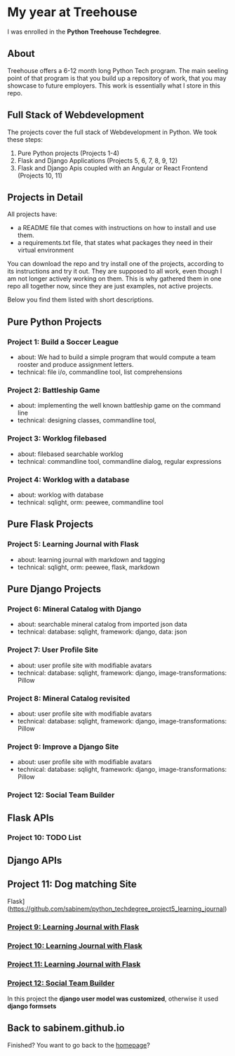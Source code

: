 # My year at Treehouse
I was enrolled in the **Python Treehouse Techdegree**.

## About
Treehouse offers a 6-12 month long Python Tech program. The main seeling point of that program is that you build up a repository of work, that you may showcase to future employers. This work is essentially what I store in this repo.

## Full Stack of Webdevelopment
The projects cover the full stack of Webdevelopment in Python. We took these steps:
1. Pure Python projects (Projects 1-4)
2. Flask and Django Applications (Projects 5, 6, 7, 8, 9, 12)
3. Flask and Django Apis coupled with an Angular or React Frontend (Projects 10, 11)

## Projects in Detail
All projects have:
- a README file that comes with instructions on how to install and use them.
- a requirements.txt file, that states what packages they need in their virtual environment

You can download the repo and try install one of the projects, according to its instructions and try it out. They are supposed to all work, even though I am not longer actively working on them. This is why gathered them in one repo all together now, since they are just examples, not active projects.

Below you find them listed with short descriptions.

## Pure Python Projects

### Project 1: Build a Soccer League
- about: We had to build a simple program that would compute a team rooster and produce assignment letters.
- technical: file i/o, commandline tool, list comprehensions

### Project 2: Battleship Game
- about: implementing the well known battleship game on the command line
- technical: designing classes, commandline tool,

### Project 3: Worklog filebased
- about: filebased searchable worklog
- technical: commandline tool, commandline dialog, regular expressions

### Project 4: Worklog with a database
- about: worklog with database
- technical: sqlight, orm: peewee, commandline tool

## Pure Flask Projects

### Project 5: Learning Journal with Flask
- about: learning journal with markdown and tagging
- technical: sqlight, orm: peewee, flask, markdown

## Pure Django Projects

### Project 6: Mineral Catalog with Django
- about: searchable mineral catalog from imported json data
- technical: database: sqlight, framework: django, data: json

### Project 7: User Profile Site
- about: user profile site with modifiable avatars
- technical: database: sqlight, framework: django, image-transformations: Pillow

### Project 8: Mineral Catalog revisited
- about: user profile site with modifiable avatars
- technical: database: sqlight, framework: django, image-transformations: Pillow

### Project 9: Improve a Django Site
- about: user profile site with modifiable avatars
- technical: database: sqlight, framework: django, image-transformations: Pillow

### Project 12: Social Team Builder

## Flask APIs

### Project 10: TODO List

## Django APIs

## Project 11: Dog matching Site





 Flask](https://github.com/sabinem/python_techdegree_project5_learning_journal)
### [Project 9: Learning Journal with Flask](https://github.com/sabinem/python_techdegree_project5_learning_journal)
### [Project 10: Learning Journal with Flask](https://github.com/sabinem/python_techdegree_project5_learning_journal)
### [Project 11: Learning Journal with Flask](https://github.com/sabinem/python_techdegree_project5_learning_journal)
### [Project 12: Social Team Builder](https://github.com/sabinem/python_techdegree_project12_teambuilder)
In this project the **django user model was customized**, otherwise it used **django formsets**

## Back to sabinem.github.io
Finished? You want to go back to the [homepage](index.md)?
